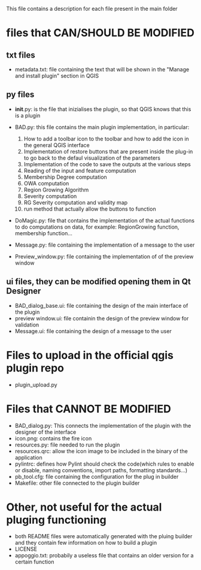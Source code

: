 This file contains a description for each file present in the main folder
# files that CAN/SHOULD BE MODIFIED

## txt files
- metadata.txt: file containing the text that will be shown in the "Manage and install plugin" section in QGIS


## py files

- __init__.py: is the file that inizialises the plugin, so that QGIS knows that this is a plugin 

- BAD.py: this file contains the main plugin implementation, in particular: 
    1. How to add a toolbar icon to the toolbar and how to add the icon in the general QGIS interface
    2. Implementation of restore buttons that are present inside the plug-in to go back to the defaul visualization of the parameters
    3. Implementation of the code to save the outputs at the various steps
    4. Reading of the input and feature computation
    5. Membership Degree computation
    6. OWA computation
    7. Region Growing Algorithm 
    8. Severity computation 
    9. RG Severity computation and validity map
    10. run method that actually allow the buttons to function

- DoMagic.py: file that contains the implementation of the actual functions to do computations on data, for example: RegionGrowing function, membership function...

- Message.py: file containing the implementation of a message to the user

- Preview_window.py: file containing the implementation of of the preview window
## ui files, they can be modified opening them in Qt Designer
- BAD_dialog_base.ui: file containing the design of the main interface of the plugin
- preview window.ui: file containin the design of the preview window for validation
- Message.ui: file containing the design of a message to the user

# Files to upload in the official qgis plugin repo 
- plugin_upload.py

# Files that CANNOT BE MODIFIED
- BAD_dialog.py: This connects the implementation of the plugin with the designer of the interface
- icon.png: contains the fire icon
- resources.py: file needed to run the plugin
- resources.qrc: allow the icon image to be included in the binary of the application
- pylintrc: defines how Pylint should check the code(which rules to enable or disable, naming conventions, import paths, formatting standards...)
- pb_tool.cfg: file containing the configuration for the plug in builder
- Makefile: other file connected to the plugin builder

# Other, not useful for the actual pluging functioning
- both README files were automatically generated with the pluing builder and they contain few information on how to build a plugin
- LICENSE
- appoggio.txt: probabily a useless file that contains an older version for a certain function

